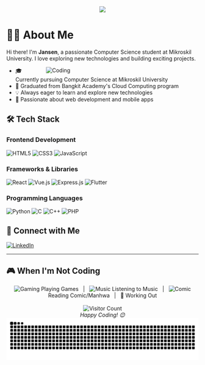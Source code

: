 <div align="center">
  <img src="https://readme-typing-svg.herokuapp.com/?lines=Welcome+to+my+GitHub!;I'm+Jansen!;A+Computer+Science+Student!&center=true&width=380&height=50">
</div>

# 👨‍💻 About Me

Hi there! I'm **Jansen**, a passionate Computer Science student at Mikroskil University. I love exploring new technologies and building exciting projects.

<img align="right" alt="Coding" width="400" src="https://media.giphy.com/media/qgQUggAC3Pfv687qPC/giphy.gif">

- 🎓 Currently pursuing Computer Science at Mikroskil University
- 🌟 Graduated from Bangkit Academy's Cloud Computing program
- 💡 Always eager to learn and explore new technologies
- 🚀 Passionate about web development and mobile apps

## 🛠️ Tech Stack

### Frontend Development
![HTML5](https://img.shields.io/badge/HTML5-E34F26?style=for-the-badge&logo=html5&logoColor=white)
![CSS3](https://img.shields.io/badge/CSS3-1572B6?style=for-the-badge&logo=css3&logoColor=white)
![JavaScript](https://img.shields.io/badge/JavaScript-F7DF1E?style=for-the-badge&logo=javascript&logoColor=black)

### Frameworks & Libraries
![React](https://img.shields.io/badge/React-20232A?style=for-the-badge&logo=react&logoColor=61DAFB)
![Vue.js](https://img.shields.io/badge/Vue.js-35495E?style=for-the-badge&logo=vue.js&logoColor=4FC08D)
![Express.js](https://img.shields.io/badge/Express.js-404D59?style=for-the-badge)
![Flutter](https://img.shields.io/badge/Flutter-02569B?style=for-the-badge&logo=flutter&logoColor=white)

### Programming Languages
![Python](https://img.shields.io/badge/Python-14354C?style=for-the-badge&logo=python&logoColor=white)
![C](https://img.shields.io/badge/C-00599C?style=for-the-badge&logo=c&logoColor=white)
![C++](https://img.shields.io/badge/C%2B%2B-00599C?style=for-the-badge&logo=c%2B%2B&logoColor=white)
![PHP](https://img.shields.io/badge/PHP-777BB4?style=for-the-badge&logo=php&logoColor=white)

## 🤝 Connect with Me

<a href="https://linkedin.com/in/jansenloman" target="_blank">
  <img src="https://img.shields.io/badge/LinkedIn-0077B5?style=for-the-badge&logo=linkedin&logoColor=white" alt="LinkedIn"/>
</a>

---

## 🎮 When I'm Not Coding

<div align="center">
  <img width="30" src="https://github.com/Tarikul-Islam-Anik/Animated-Fluent-Emojis/raw/master/Emojis/Activities/Video%20Game.png" alt="Gaming"/> Playing Games &nbsp;&nbsp;|&nbsp;&nbsp;
  <img width="30" src="https://github.com/Tarikul-Islam-Anik/Animated-Fluent-Emojis/raw/master/Emojis/Objects/Headphone.png" alt="Music"/> Listening to Music &nbsp;&nbsp;|&nbsp;&nbsp;
  <img width="30" src="https://github.com/Tarikul-Islam-Anik/Animated-Fluent-Emojis/raw/master/Emojis/Objects/Open%20Book.png" alt="Comic"/> Reading Comic/Manhwa &nbsp;&nbsp;|&nbsp;&nbsp;
  💪 Working Out
</div>

<div align="center">
  <br/>
  <img src="https://profile-counter.glitch.me/jansenloman/count.svg" alt="Visitor Count" />
  <br/>
  <i>Happy Coding! 😊</i>
</div>

<picture>
  <source media="(prefers-color-scheme: dark)" srcset="https://github.com/jansenloman/jansenloman/blob/output/github-contribution-grid-snake-dark.svg" />
  <source media="(prefers-color-scheme: light)" srcset="https://github.com/jansenloman/jansenloman/blob/output/github-contribution-grid-snake.svg" />
  <img alt="github-snake" src="https://github.com/jansenloman/jansenloman/blob/output/github-contribution-grid-snake.svg" />
</picture>
